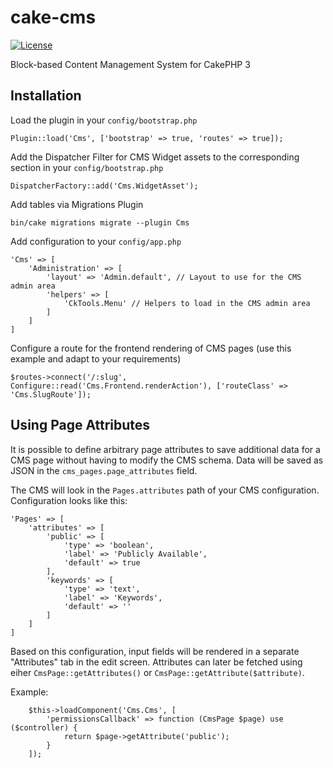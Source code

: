 # cake-cms

[![License](https://img.shields.io/badge/license-MIT-brightgreen.svg?style=flat-square)](LICENSE.txt)

Block-based Content Management System for CakePHP 3

## Installation

Load the plugin in your `config/bootstrap.php`

    Plugin::load('Cms', ['bootstrap' => true, 'routes' => true]);

Add the Dispatcher Filter for CMS Widget assets to the corresponding section in your `config/bootstrap.php`

    DispatcherFactory::add('Cms.WidgetAsset');

Add tables via Migrations Plugin

    bin/cake migrations migrate --plugin Cms

Add configuration to your `config/app.php`

    'Cms' => [
        'Administration' => [
            'layout' => 'Admin.default', // Layout to use for the CMS admin area
            'helpers' => [
                'CkTools.Menu' // Helpers to load in the CMS admin area
            ]
        ]
    ]

Configure a route for the frontend rendering of CMS pages (use this example and adapt to your requirements)

    $routes->connect('/:slug', Configure::read('Cms.Frontend.renderAction'), ['routeClass' => 'Cms.SlugRoute']);

## Using Page Attributes

It is possible to define arbitrary page attributes to save additional data for a CMS page without having to modify the CMS schema. Data will be saved as JSON in the `cms_pages.page_attributes` field.

The CMS will look in the `Pages.attributes` path of your CMS configuration. Configuration looks like this:

    'Pages' => [
        'attributes' => [
            'public' => [
                'type' => 'boolean',
                'label' => 'Publicly Available',
                'default' => true
            ],
            'keywords' => [
                'type' => 'text',
                'label' => 'Keywords',
                'default' => ''
            ]
        ]
    ]

Based on this configuration, input fields will be rendered in a separate "Attributes" tab in the edit screen. Attributes can later be fetched using eiher `CmsPage::getAttributes()` or `CmsPage::getAttribute($attribute)`.

Example:

        $this->loadComponent('Cms.Cms', [
            'permissionsCallback' => function (CmsPage $page) use ($controller) {
                return $page->getAttribute('public');
            }
        ]);
